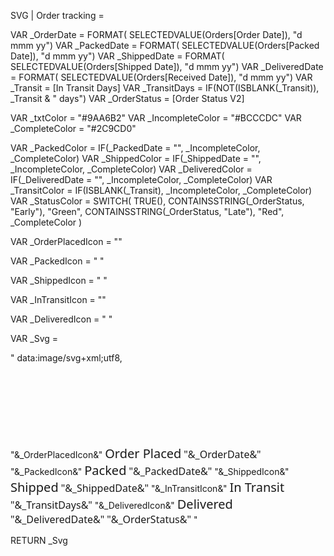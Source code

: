 SVG | Order tracking = 

VAR _OrderDate = FORMAT( SELECTEDVALUE(Orders[Order Date]), "d mmm yy")
VAR _PackedDate = FORMAT( SELECTEDVALUE(Orders[Packed Date]), "d mmm yy")
VAR _ShippedDate = FORMAT( SELECTEDVALUE(Orders[Shipped Date]), "d mmm yy")
VAR _DeliveredDate = FORMAT( SELECTEDVALUE(Orders[Received Date]), "d mmm yy")
VAR _Transit = [In Transit Days]
VAR _TransitDays = IF(NOT(ISBLANK(_Transit)), _Transit & " days")
VAR _OrderStatus = [Order Status V2]


VAR _txtColor = "#9AA6B2"
VAR _IncompleteColor = "#BCCCDC"
VAR _CompleteColor = "#2C9CD0"

VAR _PackedColor = IF(_PackedDate = "", _IncompleteColor, _CompleteColor)
VAR _ShippedColor = IF(_ShippedDate = "", _IncompleteColor, _CompleteColor)
VAR _DeliveredColor = IF(_DeliveredDate = "", _IncompleteColor, _CompleteColor)
VAR _TransitColor = IF(ISBLANK(_Transit), _IncompleteColor, _CompleteColor)
VAR _StatusColor = 
SWITCH(
    TRUE(),
    CONTAINSSTRING(_OrderStatus, "Early"), "Green",
    CONTAINSSTRING(_OrderStatus, "Late"), "Red",
    _CompleteColor
)


VAR _OrderPlacedIcon = 
"<path fill='"&_CompleteColor&"' fill-rule='evenodd' d='M25 12.5a6.25 6.25 0 0 1 6.25-6.25h37.5A6.25 6.25 0 0 1 75 12.5V25h.688a6.25 6.25 0 0 1 6.062 4.731l1.563 6.25a6.249 6.249 0 0 1-6.063 7.769H75v3.125h3.125a6.25 6.25 0 0 1 6.25 6.25v3.125a6.25 6.25 0 0 1-6.25 6.25H75V75a6.25 6.25 0 0 1-6.25 6.25H54.419l-1.85 1.85-5.163 10.319a6.25 6.25 0 0 1-5.587 3.456h-19a6.25 6.25 0 0 1-3.463-1.05l-7.2-4.8a6.25 6.25 0 0 1-2.781-5.2v-23.1c0-.297.02-.593.063-.888l5.837-40.843a6.25 6.25 0 0 1 6.187-5.369H25V12.5Zm0 9.375h-3.538l-5.837 40.85v23.1l7.194 4.8h5.306v-8.331a6.25 6.25 0 0 1 1.25-3.75l16.5-22-5.25-5.25-13.413 13.419-4.424-4.425L25 58.08V21.875Zm6.25 29.956 4.956-4.956a6.25 6.25 0 0 1 8.838 0l5.25 5.25a6.25 6.25 0 0 1 .581 8.169L39.844 75H68.75V12.5h-37.5v39.331ZM75 37.5h2.25l-1.563-6.25H75v6.25Zm0 15.625v3.125h3.125v-3.125H75ZM35.156 81.25l-.781 1.044v8.331h7.444l4.687-9.375h-11.35Zm11.719-59.375V18.75h6.25v3.125h-6.25Zm3.125 0a9.375 9.375 0 0 0-9.375 9.375H37.5v6.25h25v-6.25h-3.125A9.375 9.375 0 0 0 50 21.875Zm0 6.25a3.125 3.125 0 0 0-3.125 3.125h6.25A3.125 3.125 0 0 0 50 28.125ZM38.413 61.587l-3.125-3.125 4.425-4.425 3.124 3.126-4.425 4.425Z' clip-rule='evenodd'/>"

VAR _PackedIcon = 
"
    <path d='M88.25 25L53.875 5.3125C52.689 4.65587 51.3556 4.31138 50 4.31138C48.6444 4.31138 47.311 4.65587 46.125 5.3125L11.75 25C10.5497 25.6856 9.55272 26.6775 8.86097 27.8743C8.16922 29.0712 7.80742 30.4301 7.8125 31.8125V68.75C7.90234 70.0357 8.30889 71.2793 8.99591 72.3698C9.68292 73.4603 10.6291 74.3639 11.75 75L46.125 94.4375C47.311 95.0941 48.6444 95.4386 50 95.4386C51.3556 95.4386 52.689 95.0941 53.875 94.4375L88.25 75C89.3709 74.3639 90.3171 73.4603 91.0041 72.3698C91.6911 71.2793 92.0977 70.0357 92.1875 68.75V31.5625C92.1492 30.2228 91.7669 28.9154 91.0774 27.7661C90.3878 26.6168 89.4141 25.6642 88.25 25ZM46.125 85.6875L32.8125 78.1875V45.0625L46.125 52.3125V85.6875ZM50 45.5625L37 38.4375L67.0625 21.75L80.125 29.125L50 45.5625ZM50 12.125L59.125 17.25L28.875 34.0625L19.875 29.125L50 12.125ZM15.625 35.6875L25 40.8125V73.75L15.625 68.75V35.6875ZM53.875 85.6875V52.3125L84.375 35.6875V68.75L53.875 85.6875Z' fill='"&_PackedColor&"'/>
  "

VAR _ShippedIcon = 
"
<path fill='"&_ShippedColor&"' d='M89.583 75H60.417V29.167H82.5c1.875 0 3.333 1.25 3.958 2.916l7.292 22.084v16.666A4.179 4.179 0 0 1 89.583 75Zm-29.166 0h-50a4.179 4.179 0 0 1-4.167-4.167V18.75a4.179 4.179 0 0 1 4.167-4.167H56.25a4.179 4.179 0 0 1 4.167 4.167V75Z'/>
  <path fill='#37474F' d='M77.083 85.417C82.836 85.417 87.5 80.753 87.5 75s-4.664-10.417-10.417-10.417S66.667 69.247 66.667 75s4.663 10.417 10.416 10.417Zm-50 0C32.836 85.417 37.5 80.753 37.5 75s-4.664-10.417-10.417-10.417S16.667 69.247 16.667 75s4.663 10.417 10.416 10.417Z'/>
  <path fill='#78909C' d='M77.083 79.167a4.167 4.167 0 1 0 0-8.334 4.167 4.167 0 0 0 0 8.334Zm-50 0a4.167 4.167 0 1 0 0-8.334 4.167 4.167 0 0 0 0 8.334Z'/>
  <path fill='#37474F' d='M85.417 52.083H70.833c-1.25 0-2.083-.833-2.083-2.083V35.417c0-1.25.833-2.084 2.083-2.084h11.042c.833 0 1.667.625 1.875 1.459l3.542 10.833c0 .208.208.417.208.625V50c0 1.25-.833 2.083-2.083 2.083Z'/>
  <path fill='#fff' d='M45.417 28.75 28.958 45.208l-7.708-7.916-4.583 4.583 12.291 12.292L50 33.125l-4.583-4.375Z'/>
 "

VAR _InTransitIcon = 
"<path fill='"&_TransitColor&"' d='M0 15.385v3.846h30.77v3.846H7.691v3.846H0v3.846h26.923v3.846H7.693v3.846H0v3.847h23.077v3.846H7.692V50H0v3.846h19.23v3.846H7.693v15.385c0 2.308 1.539 3.846 3.847 3.846h3.846c.769-6.538 6.538-11.9 13.461-11.9S41.538 70 42.308 76.923h11.538c2.308 0 3.846-1.538 3.846-3.846V19.23c0-2.308-1.538-3.846-3.846-3.846H0Zm65.385 15.384c-2.308 0-3.847 1.539-3.847 3.846v38.462c0 1.923 1.539 3.846 3.847 3.846.769-6.538 6.538-11.9 13.461-11.9S91.538 70 92.308 76.923h3.846c2.308 0 3.846-1.538 3.846-3.846v-19.23c0-3.462-3.127-7.693-3.127-7.693l-8.412-11.539c-1.922-2.307-3.076-3.846-5.769-3.846H65.385Zm7.692 7.693h9.254c.769 0 1.565.723 1.565.723l8.05 11.176c.77 1.154 1.566 2.354 1.566 3.124H73.076V38.462Zm-44.23 31.492a8.924 8.924 0 0 0-8.897 8.892 8.923 8.923 0 0 0 8.896 8.896 8.923 8.923 0 0 0 8.896-8.896 8.919 8.919 0 0 0-8.896-8.892Zm50 0a8.924 8.924 0 0 0-8.897 8.892 8.923 8.923 0 0 0 8.896 8.896 8.923 8.923 0 0 0 8.896-8.896 8.919 8.919 0 0 0-8.896-8.892Z'/>"

VAR _DeliveredIcon = 
"
<path fill='"&_DeliveredColor&"' d='M50 8.333c-.833 0-1.667.417-2.5.834L14.583 27.5c-1.25.833-2.083 2.083-2.083 3.75v37.5c0 1.667.833 2.917 2.083 3.75L47.5 90.833c.833.417 1.667.834 2.5.834s1.667-.417 2.5-.834l3.75-2.083c-1.25-2.5-1.667-5.417-2.083-8.333V52.5l25-14.167v15.834c2.916 0 5.833.416 8.333 1.25V31.25c0-1.667-.833-2.917-2.083-3.75L52.5 9.167c-.833-.417-1.667-.834-2.5-.834Zm0 9.167 25 13.75-8.333 4.583-24.584-14.166L50 17.5Zm-16.25 8.75 24.583 14.583L50 45.417 25 31.25l8.75-5ZM20.833 38.333l25 14.167v27.917l-25-14.167V38.333Zm67.917 27.5-15 15-6.667-6.666-4.583 5 11.667 12.5 20-20-5.417-5.834Z'/>
"

VAR _Svg = 

"
data:image/svg+xml;utf8,
<svg width='800' height='185' xmlns='http://www.w3.org/2000/svg'>
  <style>
    .circle { fill: #FFFFFF; stroke: _CompleteColor; }
    .text { font-family: Segoe UI; font-size: 20px; text-anchor: middle; dominant-baseline: middle; }
    .date { fill: "&_CompleteColor&"; font-family: Segoe UI; font-size: 16px; text-anchor: middle; dominant-baseline: middle; }
    .status { fill: "&_StatusColor&"; font-family: Segoe UI; font-size: 16px; text-anchor: middle; dominant-baseline: middle; }
    .line { stroke: #ccc; stroke-width: 4; }
  </style>

  <!-- Connecting line (ends before the last circle) -->
  <line x1='96' y1='60' x2='164' y2='60' stroke='"&_PackedColor&"' stroke-width='4' />
  <line x1='236' y1='60' x2='304' y2='60' stroke='"&_ShippedColor&"' stroke-width='4' />
  <line x1='376' y1='60' x2='444' y2='60' stroke='"&_TransitColor&"' stroke-width='4' />
  <line x1='516' y1='60' x2='588' y2='60' stroke='"&_DeliveredColor&"' stroke-width='4' />

  <!-- Step 1 -->
  <circle cx='60' cy='60' r='45' fill='#FFFFFF' stroke='"&_CompleteColor&"' />
  <g transform='translate(35, 30) scale(0.6)'>
  "&_OrderPlacedIcon&"
  </g>
  <text x='60' y='130' class='text' fill='"&_CompleteColor&"'>Order Placed</text>
  <text x='60' y='155' class='date'>"&_OrderDate&"</text>
  
  <!-- Step 2 -->
  <circle cx='210' cy='60' r='45' fill='#FFFFFF' stroke='"&_PackedColor&"' />
  <g transform='translate(180, 30) scale(0.6)'>
  "&_PackedIcon&"
  </g>
  <text x='210' y='130' class='text' fill='"&_PackedColor&"'>Packed</text>
  <text x='210' y='155' class='date'>"&_PackedDate&"</text>
  
  <!-- Step 3 -->
  <circle cx='350' cy='60' r='45' fill='#FFFFFF' stroke='"&_ShippedColor&"' />
  <g transform='translate(322, 30) scale(0.6)'>
  "&_ShippedIcon&"
  </g>
  <text x='350' y='130' class='text' fill='"&_ShippedColor&"'>Shipped</text>
  <text x='350' y='155' class='date'>"&_ShippedDate&"</text>

  <!-- Step 4 -->
  <circle cx='490' cy='60' r='45' fill='#FFFFFF' stroke='"&_TransitColor&"' />
  <g transform='translate(462, 30) scale(0.6)'>
  "&_InTransitIcon&"
  </g>
  <text x='490' y='130' class='text' fill='"&_TransitColor&"'>In Transit</text>
  <text x='490' y='155' class='date'>"&_TransitDays&"</text>
 
  <!-- Step 5 -->
  <circle cx='630' cy='60' r='45' fill='#FFFFFF' stroke='"&_DeliveredColor&"' />
    <g transform='translate(595, 30) scale(0.65)'>
  "&_DeliveredIcon&"
  </g>
  <text x='630' y='130' class='text' fill='"&_DeliveredColor&"'>Delivered</text>
  <text x='630' y='155' class='date'>"&_DeliveredDate&"</text>
  <text x='630' y='175' class='status'>"&_OrderStatus&"</text>
</svg>
"

RETURN _Svg

